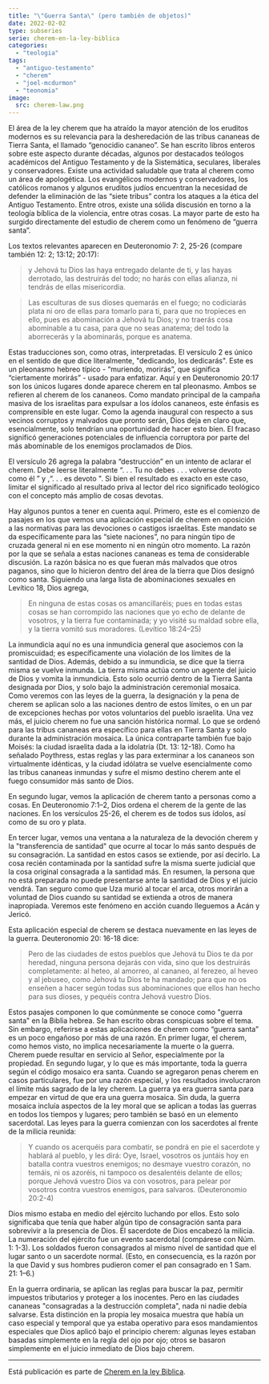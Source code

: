 ```yaml
---
title: "\"Guerra Santa\" (pero también de objetos)"
date: 2022-02-02
type: subseries
serie: cherem-en-la-ley-biblica
categories:
  - "teologia"
tags:
  - "antiguo-testamento"
  - "cherem"
  - "joel-mcdurmon"
  - "teonomia"
image:
  src: cherem-law.png
---
```


El área de la ley cherem que ha atraído la mayor atención de los eruditos modernos es su relevancia para la desheredación de las tribus cananeas de Tierra Santa, el llamado “genocidio cananeo”. Se han escrito libros enteros sobre este aspecto durante décadas, algunos por destacados teólogos académicos del Antiguo Testamento y de la Sistemática, seculares, liberales y conservadores. Existe una actividad saludable que trata al cherem como un área de apologética. Los evangélicos modernos y conservadores, los católicos romanos y algunos eruditos judíos encuentran la necesidad de defender la eliminación de las “siete tribus” contra los ataques a la ética del Antiguo Testamento. Entre otros, existe una sólida discusión en torno a la teología bíblica de la violencia, entre otras cosas. La mayor parte de esto ha surgido directamente del estudio de cherem como un fenómeno de “guerra santa”.

Los textos relevantes aparecen en Deuteronomio 7: 2, 25-26 (compare también 12: 2; 13:12; 20:17):

> y Jehová tu Dios las haya entregado delante de ti, y las hayas derrotado, las destruirás del todo; no harás con ellas alianza, ni tendrás de ellas misericordia.

> Las esculturas de sus dioses quemarás en el fuego; no codiciarás plata ni oro de ellas para tomarlo para ti, para que no tropieces en ello, pues es abominación a Jehová tu Dios; y no traerás cosa abominable a tu casa, para que no seas anatema; del todo la aborrecerás y la abominarás, porque es anatema.

Estas traducciones son, como otras, interpretadas. El versículo 2 es único en el sentido de que dice literalmente, "dedicando, los dedicarás". Este es un pleonasmo hebreo típico - “muriendo, morirás”, que significa “ciertamente morirás” - usado para enfatizar. Aquí y en Deuteronomio 20:17 son los únicos lugares donde aparece cherem en tal pleonasmo. Ambos se refieren al cherem de los cananeos. Como mandato principal de la campaña masiva de los israelitas para expulsar a los ídolos cananeos, este énfasis es comprensible en este lugar. Como la agenda inaugural con respecto a sus vecinos corruptos y malvados que pronto serán, Dios deja en claro que, esencialmente, solo tendrían una oportunidad de hacer esto bien. El fracaso significó generaciones potenciales de influencia corruptora por parte del más abominable de los enemigos proclamados de Dios.

El versículo 26 agrega la palabra “destrucción” en un intento de aclarar el cherem. Debe leerse literalmente “. . . Tu no debes . . . volverse devoto como él ” y ,“. . . es devoto ". Si bien el resultado es exacto en este caso, limitar el significado al resultado priva al lector del rico significado teológico con el concepto más amplio de cosas devotas.

Hay algunos puntos a tener en cuenta aquí. Primero, este es el comienzo de pasajes en los que vemos una aplicación especial de cherem en oposición a las normativas para las devociones o castigos israelitas. Este mandato se da específicamente para las “siete naciones”, no para ningún tipo de cruzada general ni en ese momento ni en ningún otro momento. La razón por la que se señala a estas naciones cananeas es tema de considerable discusión. La razón básica no es que fueran más malvados que otros paganos, sino que lo hicieron dentro del área de la tierra que Dios designó como santa. Siguiendo una larga lista de abominaciones sexuales en Levítico 18, Dios agrega,

> En ninguna de estas cosas os amancillaréis; pues en todas estas cosas se han corrompido las naciones que yo echo de delante de vosotros, y la tierra fue contaminada; y yo visité su maldad sobre ella, y la tierra vomitó sus moradores. (Levítico 18:24–25)

La inmundicia aquí no es una inmundicia general que asociemos con la promiscuidad; es específicamente una violación de los límites de la santidad de Dios. Además, debido a su inmundicia, se dice que la tierra misma se vuelve inmunda. La tierra misma actúa como un agente del juicio de Dios y vomita la inmundicia. Esto solo ocurrió dentro de la Tierra Santa designada por Dios, y solo bajo la administración ceremonial mosaica. Como veremos con las leyes de la guerra, la designación y la pena de cherem se aplican solo a las naciones dentro de estos límites, o en un par de excepciones hechas por votos voluntarios del pueblo israelita. Una vez más, el juicio cherem no fue una sanción histórica normal. Lo que se ordenó para las tribus cananeas era específico para ellas en Tierra Santa y solo durante la administración mosaica. La única contraparte también fue bajo Moisés: la ciudad israelita dada a la idolatría (Dt. 13: 12-18). Como ha señalado Poythress, estas reglas y las para exterminar a los cananeos son virtualmente idénticas, y la ciudad idólatra se vuelve esencialmente como las tribus cananeas inmundas y sufre el mismo destino cherem ante el fuego consumidor más santo de Dios.

En segundo lugar, vemos la aplicación de cherem tanto a personas como a cosas. En Deuteronomio 7:1–2, Dios ordena el cherem de la gente de las naciones. En los versículos 25-26, el cherem es de todos sus ídolos, así como de su oro y plata.

En tercer lugar, vemos una ventana a la naturaleza de la devoción cherem y la "transferencia de santidad" que ocurre al tocar lo más santo después de su consagración. La santidad en estos casos se extiende, por así decirlo. La cosa recién contaminada por la santidad sufre la misma suerte judicial que la cosa original consagrada a la santidad más. En resumen, la persona que no está preparada no puede presentarse ante la santidad de Dios y el juicio vendrá. Tan seguro como que Uza murió al tocar el arca, otros morirán a voluntad de Dios cuando su santidad se extienda a otros de manera inapropiada. Veremos este fenómeno en acción cuando lleguemos a Acán y Jericó.

Esta aplicación especial de cherem se destaca nuevamente en las leyes de la guerra. Deuteronomio 20: 16-18 dice:

> Pero de las ciudades de estos pueblos que Jehová tu Dios te da por heredad, ninguna persona dejarás con vida, sino que los destruirás completamente: al heteo, al amorreo, al cananeo, al ferezeo, al heveo y al jebuseo, como Jehová tu Dios te ha mandado; para que no os enseñen a hacer según todas sus abominaciones que ellos han hecho para sus dioses, y pequéis contra Jehová vuestro Dios.

Estos pasajes componen lo que comúnmente se conoce como "guerra santa" en la Biblia hebrea. Se han escrito obras conspicuas sobre el tema. Sin embargo, referirse a estas aplicaciones de cherem como “guerra santa” es un poco engañoso por más de una razón. En primer lugar, el cherem, como hemos visto, no implica necesariamente la muerte o la guerra. Cherem puede resultar en servicio al Señor, especialmente por la propiedad. En segundo lugar, y lo que es más importante, toda la guerra según el código mosaico era santa. Cuando se agregaron penas cherem en casos particulares, fue por una razón especial, y los resultados involucraron el límite más sagrado de la ley cherem. La guerra ya era guerra santa para empezar en virtud de que era una guerra mosaica. Sin duda, la guerra mosaica incluía aspectos de la ley moral que se aplican a todas las guerras en todos los tiempos y lugares; pero también se basó en un elemento sacerdotal. Las leyes para la guerra comienzan con los sacerdotes al frente de la milicia reunida:

> Y cuando os acerquéis para combatir, se pondrá en pie el sacerdote y hablará al pueblo, y les dirá: Oye, Israel, vosotros os juntáis hoy en batalla contra vuestros enemigos; no desmaye vuestro corazón, no temáis, ni os azoréis, ni tampoco os desalentéis delante de ellos; porque Jehová vuestro Dios va con vosotros, para pelear por vosotros contra vuestros enemigos, para salvaros. (Deuteronomio 20:2-4)

Dios mismo estaba en medio del ejército luchando por ellos. Esto solo significaba que tenía que haber algún tipo de consagración santa para sobrevivir a la presencia de Dios. El sacerdote de Dios encabezó la milicia. La numeración del ejército fue un evento sacerdotal (compárese con Núm. 1: 1-3). Los soldados fueron consagrados al mismo nivel de santidad que el lugar santo o un sacerdote normal. (Esto, en consecuencia, es la razón por la que David y sus hombres pudieron comer el pan consagrado en 1 Sam. 21: 1–6.)

En la guerra ordinaria, se aplican las reglas para buscar la paz, permitir impuestos tributarios y proteger a los inocentes. Pero en las ciudades cananeas "consagradas a la destrucción completa", nada ni nadie debía salvarse. Esta distinción en la propia ley mosaica muestra que había un caso especial y temporal que ya estaba operativo para esos mandamientos especiales que Dios aplicó bajo el principio cherem: algunas leyes estaban basadas simplemente en la regla del ojo por ojo; otros se basaron simplemente en el juicio inmediato de Dios bajo cherem.

* * *

Está publicación es parte de [Cherem en la ley Biblica](/articulos/cherem-en-la-ley-biblica).
